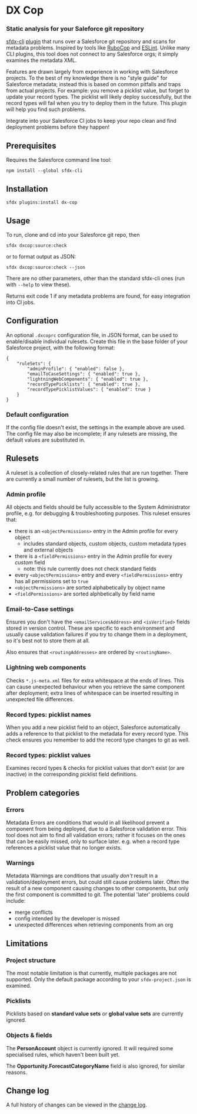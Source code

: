 # DX Cop

### Static analysis for your Saleforce git repository

[sfdx-cli](https://developer.salesforce.com/tools/sfdxcli) [plugin](https://developer.salesforce.com/docs/atlas.en-us.sfdx_cli_plugins.meta/sfdx_cli_plugins/cli_plugins.htm) that runs over a Salesforce git repository and scans for metadata problems. Inspired by tools like [RuboCop](https://github.com/rubocop/rubocop) and [ESLint](https://github.com/eslint/eslint). Unlike many CLI plugins, this tool does not connect to any Salesforce orgs; it simply examines the metadata XML.

Features are drawn largely from experience in working with Salesforce projects. To the best of my knowledge there is no "style guide" for Salesforce metadata; instead this is based on common pitfalls and traps from actual projects. For example: you remove a picklist value, but forget to update your record types. The picklist will likely deploy successfully, but the record types will fail when you try to deploy them in the future. This plugin will help you find such problems.

Integrate into your Salesforce CI jobs to keep your repo clean and find deployment problems before they happen!

## Prerequisites

Requires the Salesforce command line tool:

`npm install --global sfdx-cli`

## Installation

`sfdx plugins:install dx-cop`

## Usage

To run, clone and cd into your Salesforce git repo, then

`sfdx dxcop:source:check`

or to format output as JSON:

`sfdx dxcop:source:check --json`

There are no other parameters, other than the standard sfdx-cli ones (run with `--help` to view these).

Returns exit code 1 if any metadata problems are found, for easy integration into CI jobs.

## Configuration

An optional `.dxcoprc` configuration file, in JSON format, can be used to enable/disable individual rulesets. Create this file in the base folder of your Salesforce project, with the following format:

```
{
    "ruleSets": {
        "adminProfile": { "enabled": false },
        "emailToCaseSettings": { "enabled": true },
        "lightningWebComponents": { "enabled": true },
        "recordTypePicklists": { "enabled": true },
        "recordTypePicklistValues": { "enabled": true }
    }
}
```

### Default configuration

If the config file doesn't exist, the settings in the example above are used. The config file may also be incomplete; if any rulesets are missing, the default values are substituted in.

## Rulesets

A ruleset is a collection of closely-related rules that are run together. There are currently a small number of rulesets, but the list is growing.

### Admin profile

All objects and fields should be fully accessible to the System Administrator profile, e.g. for debugging & troubleshooting purposes. This ruleset ensures that:
- there is an `<objectPermissions>` entry in the Admin profile for every object
  - includes standard objects, custom objects, custom metadata types and external objects
- there is a `<fieldPermissions>` entry in the Admin profile for every _custom_ field
  - note: this rule currently does not check standard fields
- every `<objectPermissions>` entry and every `<fieldPermissions>` entry has all permissions set to `true`
- `<objectPermissions>` are sorted alphabetically by object name
- `<fieldPermissions>` are sorted alphbetically by field name

### Email-to-Case settings

Ensures you don't have the `<emailServicesAddress>` and `<isVerified>` fields stored in version control. These are specific to each environment and usually cause validation failures if you try to change them in a deployment, so it's best not to store them at all.

Also ensures that `<routingAddresses>` are ordered by `<routingName>`.

### Lightning web components

Checks `*.js-meta.xml` files for extra whitespace at the ends of lines. This can cause unexpected behaviour when you retrieve the same component after deployment; extra lines of whitespace can be inserted resulting in unexpected file differences.

### Record types: picklist names

When you add a new picklist field to an object, Salesforce automatically adds a reference to that picklist to the metadata for every record type. This check ensures you remember to add the record type changes to git as well.

### Record types: picklist values

Examines record types & checks for picklist values that don't exist (or are inactive) in the corresponding picklist field definitions.

## Problem categories

### Errors

Metadata Errors are conditions that would in all likelihood prevent a component from being deployed, due to a Salesforce validation error. This tool does not aim to find all validation errors; rather it focuses on the ones that can be easily missed, only to surface later. e.g. when a record type references a picklist value that no longer exists.

### Warnings

Metadata Warnings are conditions that usually *don't* result in a validation/deployment errors, but could still cause problems later. Often the result of a new component causing changes to other components, but only the first component is committed to git. The potential 'later' problems could include:
- merge conflicts
- config intended by the developer is missed
- unexpected differences when retrieving components from an org

## Limitations

### Project structure

The most notable limitation is that currently, multiple packages are not supported. Only the default package according to your `sfdx-project.json` is examined.

### Picklists

Picklists based on **standard value sets** or **global value sets** are currently ignored.

### Objects &amp; fields

The **PersonAccount** object is currently ignored. It will required some specialised rules, which haven't been built yet.

The **Opportunity.ForecastCategoryName** field is also ignored, for similar reasons.

## Change log

A full history of changes can be viewed in the [change log](https://github.com/dcathcart/dx-cop/blob/master/CHANGELOG.md).